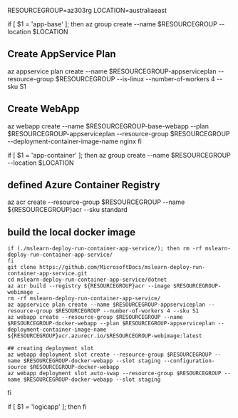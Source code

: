RESOURCEGROUP=az303rg 
LOCATION=australiaeast 

if [ $1 = 'app-base' ]; then 
az group create --name $RESOURCEGROUP --location $LOCATION
## Create AppService Plan 
az appservice plan create --name $RESOURCEGROUP-appserviceplan --resource-group $RESOURCEGROUP --is-linux --number-of-workers 4 --sku S1 
## Create WebApp 
az webapp create --name $RESOURCEGROUP-base-webapp --plan $RESOURCEGROUP-appserviceplan --resource-group $RESOURCEGROUP --deployment-container-image-name nginx 
fi 

if [ $1 = 'app-container' ]; then 
az group create --name $RESOURCEGROUP --location $LOCATION
## defined Azure Container Registry 
az acr create --resource-group $RESOURCEGROUP --name ${RESOURCEGROUP}acr --sku standard  
## build the local docker image 
    if (./mslearn-deploy-run-container-app-service/); then rm -rf mslearn-deploy-run-container-app-service/ 
    fi 
    git clone https://github.com/MicrosoftDocs/mslearn-deploy-run-container-app-service.git 
    cd mslearn-deploy-run-container-app-service/dotnet 
    az acr build --registry ${RESOURCEGROUP}acr --image $RESOURCEGROUP-webimage . 
    rm -rf mslearn-deploy-run-container-app-service/
    az appservice plan create --name $RESOURCEGROUP-appserviceplan --resource-group $RESOURCEGROUP --number-of-workers 4 --sku S1 
    az webapp create --resource-group $RESOURCEGROUP --name $RESOURCEGROUP-docker-webapp --plan $RESOURCEGROUP-appserviceplan --deployment-container-image-name ${RESOURCEGROUP}acr.azurecr.io/$RESOURCEGROUP-webimage:latest

    ## creating deployment slot 
    az webapp deployment slot create --resource-group $RESOURCEGROUP --name $RESOURCEGROUP-docker-webapp --slot staging --configuration-source $RESOURCEGROUP-docker-webapp
    az webapp deployment slot auto-swap --resource-group $RESOURCEGROUP --name $RESOURCEGROUP-docker-webapp --slot staging
fi 

if [ $1 = 'logicapp' ]; then 
fi 